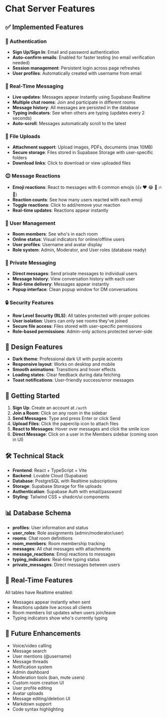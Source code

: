 # Chat Server Features

## ✅ Implemented Features

### 🔐 Authentication
- **Sign Up/Sign In**: Email and password authentication
- **Auto-confirm emails**: Enabled for faster testing (no email verification needed)
- **Session management**: Persistent login across page refreshes
- **User profiles**: Automatically created with username from email

### 💬 Real-Time Messaging
- **Live updates**: Messages appear instantly using Supabase Realtime
- **Multiple chat rooms**: Join and participate in different rooms
- **Message history**: All messages are persisted in the database
- **Typing indicators**: See when others are typing (updates every 2 seconds)
- **Auto-scroll**: Messages automatically scroll to the latest

### 📎 File Uploads
- **Attachment support**: Upload images, PDFs, documents (max 10MB)
- **Secure storage**: Files stored in Supabase Storage with user-specific folders
- **Download links**: Click to download or view uploaded files

### 😊 Message Reactions
- **Emoji reactions**: React to messages with 6 common emojis (👍 ❤️ 😂 🎉 🔥 👏)
- **Reaction counts**: See how many users reacted with each emoji
- **Toggle reactions**: Click to add/remove your reaction
- **Real-time updates**: Reactions appear instantly

### 👥 User Management
- **Room members**: See who's in each room
- **Online status**: Visual indicators for online/offline users
- **User profiles**: Username and avatar display
- **Role system**: Admin, Moderator, and User roles (database ready)

### 💌 Private Messaging
- **Direct messages**: Send private messages to individual users
- **Message history**: View conversation history with each user
- **Real-time delivery**: Messages appear instantly
- **Popup interface**: Clean popup window for DM conversations

### 🔒 Security Features
- **Row Level Security (RLS)**: All tables protected with proper policies
- **User isolation**: Users can only see rooms they've joined
- **Secure file access**: Files stored with user-specific permissions
- **Role-based permissions**: Admin-only actions protected server-side

## 🎨 Design Features

- **Dark theme**: Professional dark UI with purple accents
- **Responsive layout**: Works on desktop and mobile
- **Smooth animations**: Transitions and hover effects
- **Loading states**: Clear feedback during data fetching
- **Toast notifications**: User-friendly success/error messages

## 🚀 Getting Started

1. **Sign Up**: Create an account at `/auth`
2. **Join a Room**: Click on any room in the sidebar
3. **Send Messages**: Type and press Enter or click Send
4. **Upload Files**: Click the paperclip icon to attach files
5. **React to Messages**: Hover over messages and click the smile icon
6. **Direct Message**: Click on a user in the Members sidebar (coming soon in UI)

## 🛠️ Technical Stack

- **Frontend**: React + TypeScript + Vite
- **Backend**: Lovable Cloud (Supabase)
- **Database**: PostgreSQL with Realtime subscriptions
- **Storage**: Supabase Storage for file uploads
- **Authentication**: Supabase Auth with email/password
- **Styling**: Tailwind CSS + shadcn/ui components

## 📊 Database Schema

- **profiles**: User information and status
- **user_roles**: Role assignments (admin/moderator/user)
- **rooms**: Chat room definitions
- **room_members**: Room membership tracking
- **messages**: All chat messages with attachments
- **message_reactions**: Emoji reactions to messages
- **typing_indicators**: Real-time typing status
- **private_messages**: Direct messages between users

## 🔄 Real-Time Features

All tables have Realtime enabled:
- Messages appear instantly when sent
- Reactions update live across all clients
- Room members list updates when users join/leave
- Typing indicators show who's currently typing

## 🎯 Future Enhancements

- Voice/video calling
- Message search
- User mentions (@username)
- Message threads
- Notification system
- Admin dashboard
- Moderation tools (ban, mute users)
- Custom room creation UI
- User profile editing
- Avatar uploads
- Message editing/deletion UI
- Markdown support
- Code syntax highlighting
